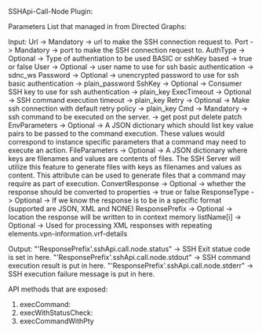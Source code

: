 SSHApi-Call-Node Plugin:

Parameters List that managed in from Directed Graphs:

Input:
Url    ->    Mandatory    ->    url to make the SSH connection request to.
Port    ->    Mandatory    ->    port to make the SSH connection request to.
AuthType    ->    Optional    ->    Type of authentiation to be used BASIC or sshKey based    ->    true or false
User    ->    Optional    ->    user name to use for ssh basic authentication    ->    sdnc_ws
Password    ->    Optional    ->    unencrypted password to use for ssh basic authentication    ->    plain_password
SshKey    ->    Optional    ->    Consumer SSH key to use for ssh authentication    ->    plain_key
ExecTimeout    ->    Optional    ->    SSH command execution timeout    ->    plain_key
Retry    ->    Optional    ->    Make ssh connection with default retry policy    ->    plain_key
Cmd    ->    Mandatory    ->    ssh command to be executed on the server.    ->    get post put delete patch
EnvParameters    ->    Optional    ->    A JSON dictionary which should list key value pairs to be passed to the command execution. These values would correspond to instance specific parameters that a command may need to execute an action.
FileParameters    ->    Optional    ->    A JSON dictionary where keys are filenames and values are contents of files. The SSH Server will utilize this feature to generate files with keys as filenames and values as content. This attribute can be used to generate files that a command may require as part of execution.
ConvertResponse     ->    Optional    ->    whether the response should be converted to properties   ->    true or false
ResponseType    ->    Optional    ->    If we know the response is to be in a specific format (supported are JSON, XML and NONE) 
ResponsePrefix    ->    Optional    ->    location the response will be written to in context memory
listName[i]    ->    Optional    ->    Used for processing XML responses with repeating elements.</td>vpn-information.vrf-details

Output:
"'ResponsePrefix'.sshApi.call.node.status"   ->    SSH Exit statue code is set in here.
"'ResponsePrefix'.sshApi.call.node.stdout"   ->    SSH command execution result is put in here. 
"'ResponsePrefix'.sshApi.call.node.stderr"   ->    SSH execution failure message is put in here. 



API methods that are exposed:
1) execCommand: 
2) execWithStatusCheck: 
3) execCommandWithPty
